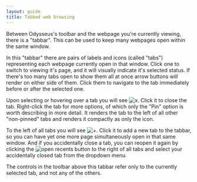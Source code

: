 ```yaml
---
layout: guide
title: Tabbed web browsing
---
```


Between Odysseus's toolbar and the webpage you're currently viewing, there is a "tabbar". This can be used to keep many webpages open within the same window.

In this "tabbar" there are pairs of labels and icons (called "tabs") representing each webpage currently open in that window. Click one to switch to viewing it's page, and it will visually indicate it's selected status. If there's too many tabs open to show them all at once arrow buttons will render on either side of them. Click them to navigate to the tab immediately before or after the selected one.

Upon selecting or hovering over a tab you will see ![x](icon:16/window-close-symbolic). Click it to close the tab. Right-click the tab for more options, of which only the "Pin" option is worth describing in more detail. It renders the tab to the left of all other "non-pinned" tabs and renders it compactly as only the icon.

To the left of all tabs you will see ![+](icon:16/list-add-symbolic). Click it to add a new tab to the tabbar, so you can have yet one more page simultaneously open in that same window. And if you accidentally close a tab, you can reopen it again by clicking the ![open recents button](icon:16/document-open-recent-symbolic) to the right of all tabs and select your accidentally closed tab from the dropdown menu.

The controls in the toolbar above this tabbar refer only to the currently selected tab, and not any of the others.
